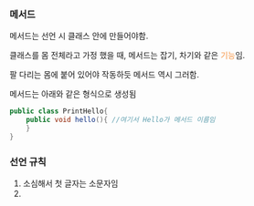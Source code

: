 ### 메서드
메서드는 선언 시 클래스 안에 만들어야함.

클래스를 몸 전체라고 가정 했을 때, 메서드는 잡기, 차기와 같은 <font color="#f79646">기능</font>임.

팔 다리는 몸에 붙어 있어야 작동하듯 메서드 역시 그러함.

메서드는 아래와 같은 형식으로 생성됨
```java
public class PrintHello{
	public void hello(){ //여기서 Hello가 메서드 이름임
	}
}
```
### 선언 규칙
1. 소심해서 첫 글자는 소문자임
2. 